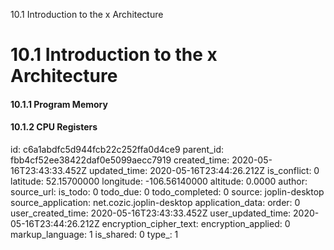 10.1 Introduction to the x Architecture

# 10.1 Introduction to the x Architecture
#### 10.1.1 Program Memory
#### 10.1.2 CPU Registers

id: c6a1abdfc5d944fcb22c252ffa0d4ce9
parent_id: fbb4cf52ee38422daf0e5099aecc7919
created_time: 2020-05-16T23:43:33.452Z
updated_time: 2020-05-16T23:44:26.212Z
is_conflict: 0
latitude: 52.15700000
longitude: -106.56140000
altitude: 0.0000
author: 
source_url: 
is_todo: 0
todo_due: 0
todo_completed: 0
source: joplin-desktop
source_application: net.cozic.joplin-desktop
application_data: 
order: 0
user_created_time: 2020-05-16T23:43:33.452Z
user_updated_time: 2020-05-16T23:44:26.212Z
encryption_cipher_text: 
encryption_applied: 0
markup_language: 1
is_shared: 0
type_: 1